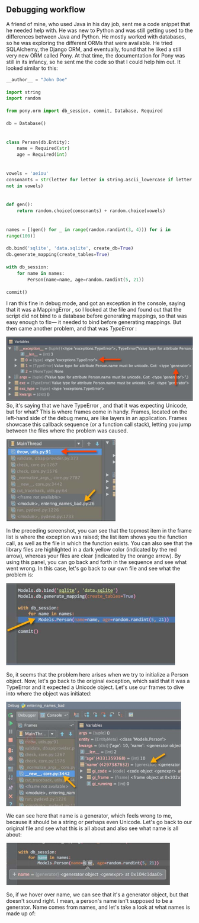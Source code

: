 Debugging workflow
---
A friend of mine, who used Java in his day job, sent me a code snippet that he
needed help with. He was new to Python and was still getting used to the differences
between Java and Python. He mostly worked with databases, so he was exploring
the different ORMs that were available. He tried SQLAlchemy, the Django ORM, and
eventually, found that he liked a still very new ORM called Pony. At that time, the
documentation for Pony was still in its infancy, so he sent me the code so that I could
help him out. It looked similar to this:

```python
__author__ = "John Doe"

import string
import random

from pony.orm import db_session, commit, Database, Required

db = Database()


class Person(db.Entity):
    name = Required(str)
    age = Required(int)


vowels = 'aeiou'
consonants = str(letter for letter in string.ascii_lowercase if letter
not in vowels)


def gen():
    return random.choice(consonants) + random.choice(vowels)


names = [(gen() for _ in range(random.randint(3, 4))) for i in
range(100)]

db.bind('sqlite', 'data.sqlite', create_db=True)
db.generate_mapping(create_tables=True)

with db_session:
    for name in names:
        Person(name=name, age=random.randint(5, 21))

commit()
```
I ran this fine in debug mode, and got an exception in the console, saying that it was
a  MappingError , so I looked at the file and found out that the script did not bind to
a database before generating mappings, so that was easy enough to fix— it needed
to bind before generating mappings. But then came another problem, and that
was  _TypeError_ :

![](/assets/0609.png)
So, it's saying that we have  TypeError , and that it was expecting Unicode, but for
what? This is where frames come in handy. Frames, located on the left-hand side
of the debug menu, are like layers in an application. Frames showcase this callback
sequence (or a function call stack), letting you jump between the files where the
problem was caused.

![](/assets/0610.png)

In the preceding screenshot, you can see that the topmost item in the frame list is
where the exception was raised; the list item shows you the function call, as well
as the file in which the function exists. You can also see that the library files are
highlighted in a dark yellow color (indicated by the red arrow), whereas your files
are clear (indicated by the orange arrow). By using this panel, you can go back and
forth in the sequence and see what went wrong. In this case, let's go back to our own
file and see what the problem is:

![](/assets/0611.png)

So, it seems that the problem here arises when we try to initialize a  Person object.
Now, let's go back to the original exception, which said that it was a  TypeError and
it expected a Unicode object. Let's use our frames to dive into where the object
was initiated:

![](/assets/0612.png)

We can see here that  name is a generator, which feels wrong to me, because it should
be a string or perhaps even Unicode. Let's go back to our original file and see what
this is all about and also see what name is all about:

![](/assets/0613.png)

So, if we hover over name, we can see that it's a  generator object, but that doesn't
sound right. I mean, a person's name isn't supposed to be a generator. Name comes
from names, and let's take a look at what names is made up of:
